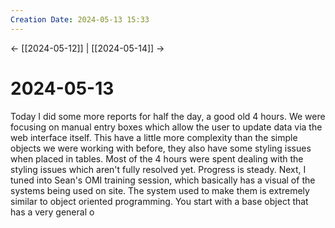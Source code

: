 ```yaml
---
Creation Date: 2024-05-13 15:33
---
```


<- [[2024-05-12]] | [[2024-05-14]]  ->

# 2024-05-13
Today I did some more reports for half the day, a good old 4 hours. We were focusing on manual entry boxes which allow the user to update data via the web interface itself. This have a little more complexity than the simple objects we were working with before, they also have some styling issues when placed in tables. Most of the 4 hours were spent dealing with the styling issues which aren't fully resolved yet. Progress is steady. Next, I tuned into Sean's OMI training session, which basically has a visual of the systems being used on site. The system used to make them is extremely similar to object oriented programming. You start with a base object that has a very general o